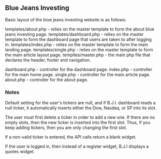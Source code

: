 ## Blue Jeans Investing

Basic layout of the blue jeans investing website is as follows:

templates/about.php - relies on the master template to form the about blue jeans investing page. 
templates/dashboard.php - relies on the master template to form the dashboard page that users are taken to after logging in.
templates/index.php - relies on the master template to form the main landing page.
templates/single.php - relies on the master template to form the main article layout page.
templtes/master.php - the main php file that declares the header, footer and navigation.

dashboard.php - controller for the dashboard page. 
index.php - controller for the main home page.
single.php - controller for the main article page.
about.php - controller for the about page.

### Notes


Default setting for the user's tickers are null, and if
B.J.I. dashboard reads a null ticker, it automatically inserts
either the Dow, Nasdaq, or SP into its slot.

The user must first delete a ticker in order to add a new one.
If there are no empty slots, then the new ticker is inserted into
the first slot. Thus, if you keep adding tickers, then you are only
changing the first slot.

If a non-valid ticker is entered, the API calls return a blank widget.

If the user is logged in, then instead of a register widget, B.J.I 
displays a quotes widget.


